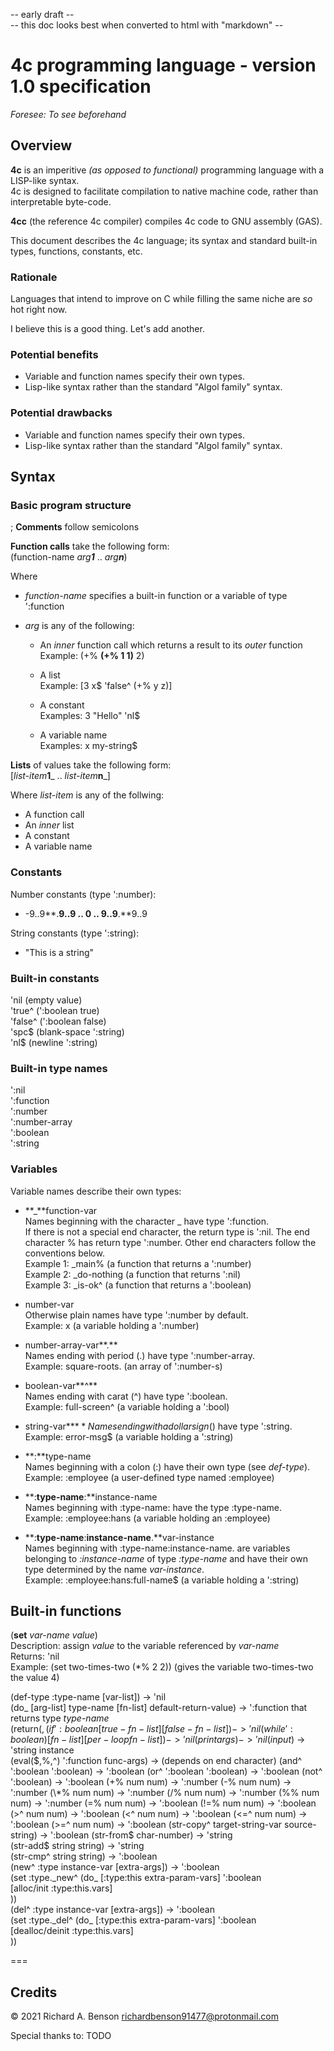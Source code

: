 -- early draft --  
-- this doc looks best when converted to html with "markdown" --

4c programming language - version 1.0 specification
===
_Foresee: To see beforehand_

## Overview
**4c** is an imperitive _(as opposed to functional)_ programming language with a LISP-like syntax.  
4c is designed to facilitate compilation to native machine code, rather than interpretable byte-code. 

**4cc** (the reference 4c compiler) compiles 4c code to GNU assembly (GAS).

This document describes the 4c language; its syntax and standard built-in types, functions, constants, etc.

### Rationale
Languages that intend to improve on C while filling the same niche are _so_ hot right now.

I believe this is a good thing. Let's add another.

### Potential benefits
  * Variable and function names specify their own types.  
  * Lisp-like syntax rather than the standard "Algol family" syntax.  

### Potential drawbacks
  * Variable and function names specify their own types.  
  * Lisp-like syntax rather than the standard "Algol family" syntax.  

## Syntax
### Basic program structure
; **Comments** follow semicolons  

**Function calls** take the following form:  
(function-name _arg**1**_ .. _arg**n**_)
 
Where  

  * _function-name_ specifies a built-in function or a variable of type ':function
  * _arg_ is any of the following:

    -   An _inner_ function call which returns a result to its _outer_ function  
        Example: (+% **(+% 1 1)** 2)

    -   A list  
        Example: [3 x$ 'false^ (+% y z)]

    -   A constant  
        Examples: 3 "Hello" 'nl$

    -   A variable name  
        Examples: x my-string$

**Lists** of values take the following form:  
[_list-item_**1**_ .. _list-item_**n**_]  

Where _list-item_ is any of the follwing:  

  * A function call
  * An _inner_ list
  * A constant
  * A variable name

### Constants
Number constants (type ':number):

  *  -9..9**.**9..9 .. 0 .. 9..9**.**9..9

String constants (type ':string):

  *  "This is a string"

### Built-in constants
'nil (empty value)  
'true^ (':boolean true)  
'false^ (':boolean false)  
'spc$ (blank-space ':string)  
'nl$ (newline ':string)  

### Built-in type names
':nil  
':function  
':number  
':number-array  
':boolean  
':string  

### Variables
Variable names describe their own types:  

  * **\_**function-var  
        Names beginning with the character \_ have type ':function.  
        If there is not a special end character, the return type is ':nil. The end character % has return type ':number. Other end characters follow the conventions below.  
        Example 1: \_main% (a function that returns a ':number)  
        Example 2: \_do-nothing (a function that returns ':nil)  
        Example 3: \_is-ok^ (a function that returns a ':boolean)  

  * number-var  
        Otherwise plain names have type ':number by default.  
        Example: x (a variable holding a ':number)  

  * number-array-var**.**  
        Names ending with period (.) have type ':number-array.  
        Example: square-roots. (an array of ':number-s)  

  * boolean-var**^**  
        Names ending with carat (^) have type ':boolean.  
        Example: full-screen^ (a variable holding a ':bool)  

  * string-var**$**  
        Names ending with a dollar sign ($) have type ':string.  
        Example: error-msg$ (a variable holding a ':string)  

  * **:**type-name  
        Names beginning with a colon (:) have their own type (see _def-type_).  
        Example: :employee (a user-defined type named :employee)  

  * **:**type-name**:**instance-name  
        Names beginning with :type-name: have the type :type-name.  
        Example: :employee:hans (a variable holding an :employee)  

  * **:**type-name**:**instance-name**.**var-instance  
        Names beginning with :type-name:instance-name. are variables belonging to _:instance-name_ of type _:type-name_ and have their own type determined by the name _var-instance_.  
        Example: :employee:hans:full-name$ (a variable holding a ':string)  

## Built-in functions
(**set** _var-name_ _value_)  
Description: assign _value_ to the variable referenced by _var-name_  
Returns: 'nil  
Example: (set two-times-two (\*% 2 2)) (gives the variable two-times-two the value 4)  

(def-type :type-name [var-list]) -> 'nil  
(do\_ [arg-list] type-name [fn-list] default-return-value) -> ':function that returns type _type-name_  
(return($,%,^) value-for-do) -> (depends on end character)  
(if ':boolean [true-fn-list] [false-fn-list]) -> 'nil  
(while ':boolean) [fn-list] [per-loop fn-list]) -> 'nil  
(print args) -> 'nil  
(input$) -> 'string instance  
(eval($,%,^) ':function func-args) -> (depends on end character)  
(and^ ':boolean ':boolean) -> ':boolean  
(or^ ':boolean ':boolean) -> ':boolean  
(not^ ':boolean) -> ':boolean  
(+% num num) -> ':number  
(-% num num) -> ':number  
(\*% num num) -> ':number  
(/% num num) -> ':number  
(%% num num) -> ':number  
(=% num num) -> ':boolean  
(!=% num num) -> ':boolean  
(>^ num num) -> ':boolean  
(<^ num num) -> ':boolean  
(<=^ num num) -> ':boolean  
(>=^ num num) -> ':boolean  
(str-copy^ target-string-var source-string) -> ':boolean  
(str-from$ char-number) -> 'string  
(str-add$ string string) -> 'string  
(str-cmp^ string string) -> ':boolean  
(new^ :type instance-var [extra-args]) -> ':boolean  
    (set :type._new^ (do\_ [:type:this extra-param-vars] ':boolean  
      [alloc/init :type:this.vars]  
    ))  
(del^ :type instance-var [extra-args]) -> ':boolean  
    (set :type.\_del^ (do\_ [:type:this extra-param-vars]  ':boolean  
      [dealloc/deinit :type:this.vars]  
    ))  

===
## Credits

© 2021 Richard A. Benson <richardbenson91477@protonmail.com><br>

Special thanks to: TODO
